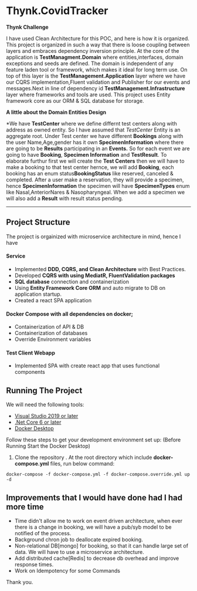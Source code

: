 # Thynk.CovidTracker
**Thynk Challenge**


I have used Clean Architecture for this POC, and here is how it is organized.
This project is organized in such a way that there is loose coupling between layers and embraces dependency inversion principle. At the core of the application is **TestManagment.Domain** where entities,interfaces, domain exceptions and seeds are defined. The domain is independent of any feature laden tool or framework, which makes it ideal for long term use. On top of this layer is the **TestManagement.Application** layer where we have our CQRS implementation,Fluent validation and Publisher for our events and messages.Next in line of dependency id **TestManagement.Infrastructure** layer where frameworks and tools are used. This project uses Entity framework core as our ORM & SQL database for storage.

**A little about the Domain Entities Design**

*We have **TestCenter** where we define differnt test centers along with address as owned entity. So I have assumed that *TestCenter* Entity is an aggregate root. Under Test center we have different **Bookings** along with the user Name,Age,gender has it own **SpecimenInformation** where there are going to be  **Results** participating in an **Events.** So for each event we are going to have **Booking**, **Specimen Information** and **TestResult**.  To elaborate furthur first we will create the **Test Centers** then we will have to make a booking to that test center hernce, we will add **Booking**, each booking has an enum status**BookingStatus** like reserved, canceled & completed. After a user make a reservation, they will provide a specimen, hence **SpecimenInformation** the specimen will have **SpecimenTypes** enum like Nasal,AnteriorNares & Nasopharyngeal. When we add a specimen we will also add a **Result** with result status pending.

---

## Project Structure

The project is orgainized with microservice architecture in mind, hence I have 
#### Service
* Implemented **DDD, CQRS, and Clean Architecture** with Best Practices.
* Developed **CQRS with using MediatR, FluentValidation  packages**
* **SQL database** connection and containerization
* Using **Entity Framework Core ORM** and auto migrate to DB on application startup.
* Created a react SPA application
#### Docker Compose  with all dependencies on docker;
* Containerization of API & DB
* Containerization of databases
* Override Environment variables
#### Test Client Webapp
* Implemented SPA with create react app that uses functional components

## Running The Project
We will need the following tools:

* [Visual Studio 2019 or later](https://visualstudio.microsoft.com/downloads/)
* [.Net Core 6 or later](https://dotnet.microsoft.com/download/dotnet-core/6)
* [Docker Desktop](https://www.docker.com/products/docker-desktop)

Follow these steps to get your development environment set up: (Before Running Start the Docker Desktop)
1. Clone the repository
. At the root directory which include **docker-compose.yml** files, run below command:
```
docker-compose -f docker-compose.yml -f docker-compose.override.yml up -d
```



## Improvements that I would have done had I had more time
* Time didn't allow me to work on event driven architecture, when ever there is a change in booking, we will have a pub/syb model to be notified of the process.
* Background chron job to deallocate expired booking.
* Non-relational DB[mongo] for booking, so that it can handle large set of data. We will have to use a microservice architecture.
* Add distributed cache[Redis] to decrease db overhead and improve response times.
* Work on Idempotency for some Commands


Thank you.


